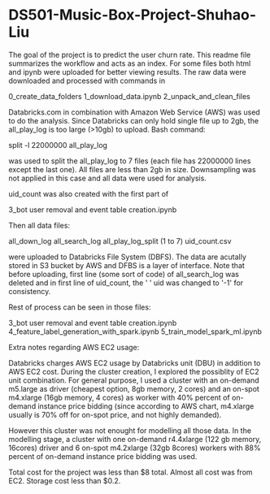 # DS501-Music-Box-Project-Shuhao-Liu
The goal of the project is to predict the user churn rate. This readme file summarizes the workflow and acts as an index. 
For some files both html and ipynb were uploaded for better viewing results.
The raw data were downloaded and processed with commands in 

0_create_data_folders
1_download_data.ipynb
2_unpack_and_clean_files

Databricks.com in combination with Amazon Web Service (AWS) was used to do the analysis. Since Databricks can only hold single file up to 2gb, the all_play_log is too large (>10gb) to upload. Bash command:

split -l 22000000 all_play_log 

was used to split the all_play_log to 7 files (each file has 22000000 lines except the last one). All files are less than 2gb in size. Downsampling was not applied in this case and all data were used for analysis. 

uid_count was also created with the first part of 

3_bot user removal and event table creation.ipynb

Then all data files:

all_down_log
all_search_log
all_play_log_split (1 to 7)
uid_count.csv

were uploaded to Databricks File System (DBFS). The data are acutally stored in S3 bucket by AWS and DFBS is a layer of interface. Note that before uploading, first line (some sort of code) of all_search_log was deleted and in first line of uid_count, the ' ' uid was changed to '-1' for consistency.

Rest of process can be seen in those files:

3_bot user removal and event table creation.ipynb
4_feature_label_generation_with_spark.ipynb
5_train_model_spark_ml.ipynb

Extra notes regarding AWS EC2 usage:

Databricks charges AWS EC2 usage by Databricks unit (DBU) in addition to AWS EC2 cost. During the cluster creation, I explored the possiblity of EC2 unit combination. For general purpose, I used a cluster with an on-demand m5.large as driver (cheapest option, 8gb memory, 2 cores) and an on-spot m4.xlarge (16gb memory, 4 cores) as worker with 40% percent of on-demand instance price bidding (since according to AWS chart, m4.xlarge usually is 70% off for on-spot price, and not highly demanded).

However this cluster was not enought for modelling all those data. In the modelling stage, a cluster with one on-demand r4.4xlarge (122 gb memory, 16cores) driver and 6 on-spot m4.2xlarge (32gb 8cores) workers with 88% percent of on-demand instance price bidding was used.

Total cost for the project was less than $8 total. Almost all cost was from EC2. Storage cost less than $0.2. 

